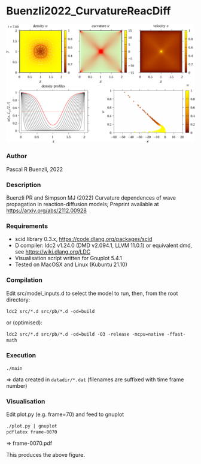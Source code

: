 # Buenzli2022_CurvatureReacDiff

![Square pore t=7](https://github.com/prbuen/Buenzli2022_CurvatureReacDiff/blob/main/frame-0070.png)

### Author
Pascal R Buenzli, 2022

### Description
Buenzli PR and Simpson MJ (2022) Curvature dependences of wave propagation in reaction-diffusion models;
Preprint available at https://arxiv.org/abs/2112.00928

### Requirements
- scid library 0.3.x, https://code.dlang.org/packages/scid
- D compiler: ldc2 v1.24.0 (DMD v2.094.1, LLVM 11.0.1) or equivalent dmd, see https://wiki.dlang.org/LDC
- Visualisation script written for Gnuplot 5.4.1
- Tested on MacOSX and Linux (Kubuntu 21.10)

### Compilation
Edit src/model_inputs.d to select the model to run, then, from the root directory:

    ldc2 src/*.d src/pb/*.d -od=build
    
or (optimised):

    ldc2 src/*.d src/pb/*.d -od=build -O3 -release -mcpu=native -ffast-math

### Execution

    ./main
    
=> data created in `datadir/*.dat` (filenames are suffixed with time frame number)

### Visualisation
Edit plot.py (e.g. frame=70) and feed to gnuplot

    ./plot.py | gnuplot
    pdflatex frame-0070
    
=> frame-0070.pdf

This produces the above figure.
